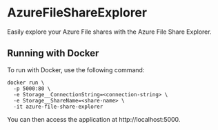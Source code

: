 # AzureFileShareExplorer
Easily explore your Azure File shares with the Azure File Share Explorer.

## Running with Docker
To run with Docker, use the following command:

   ```
   docker run \
     -p 5000:80 \
     -e Storage__ConnectionString=<connection-string> \
     -e Storage__ShareName=<share-name> \
     -it azure-file-share-explorer
   ```
   
You can then access the application at http://localhost:5000.
